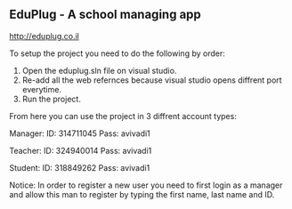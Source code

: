 ## EduPlug - A school managing app

http://eduplug.co.il

To setup the project you need to do the following by order:

1. Open the eduplug.sln file on visual studio.
2. Re-add all the web refernces because visual studio opens diffrent port everytime.
3. Run the project.

From here you can use the project in 3 diffrent account types:

Manager:
 ID: 314711045
 Pass: avivadi1

Teacher:
 ID: 324940014
 Pass: avivadi1

Student:
 ID: 318849262
 Pass: avivadi1

Notice: In order to register a new user you need to first login as a manager
and allow this man to register by typing the first name, last name and ID.

